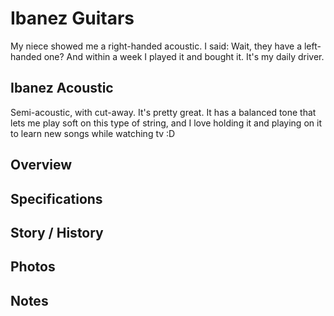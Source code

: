 # Ibanez Guitars

My niece showed me a right-handed acoustic. I said: Wait, they have a left-handed one? And within a week I played it and bought it. It's my daily driver.

## Ibanez Acoustic

Semi-acoustic, with cut-away. It's pretty great. It has a balanced tone that lets me play soft on this type of string, and I love holding it and playing on it to learn new songs while watching tv :D

## Overview

## Specifications

## Story / History

## Photos

## Notes
